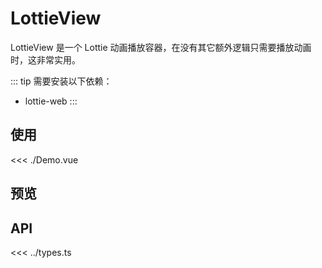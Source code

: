 <script setup lang="ts">
import Demo from './Demo.vue'
</script>

# LottieView

LottieView 是一个 Lottie 动画播放容器，在没有其它额外逻辑只需要播放动画时，这非常实用。

::: tip
需要安装以下依赖：

+ lottie-web
:::

## 使用

<<< ./Demo.vue

## 预览

<ClientOnly>
  <Demo />
</ClientOnly>

## API

<<< ../types.ts